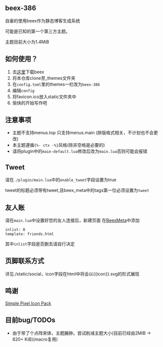 ## beex-386

自豪的使用beex作为静态博客生成系统

可能是已知的第一个第三方主题。

主题目前大小为1.4MiB

## 如何使用？

1. 去[这里](http://www.telihai.com/archives/9027/)下载beex
2. 将本仓库clone至_themes文件夹
3. 在`config.toml`里的themes一栏改为`beex-386`
4. 编辑`config`
5. 将favicon.ico放入static文件夹中
7. 愉快的开始写作吧
## 注意事项

- 主题不支持menus.top 只支持menus.main (排版格式相关，不计划也不会更改)
- 本主题遵循`{%- ctx -%}`风格(除非空格是必要的)
- 请将plugin中的`main-default.lua`修改后改为`main.lua`否则可能会报错
## Tweet

请在`./plugin/main.lua`中的`enable_tweet`字段设置为true

tweet的标题必须带有tweet,且beex_meta中的tags第一位必须设置为`tweet`
## 友人账

请在`main.lua`中设置好您的友人连接后，新建页面
在[BeexMeta](http://www.telihai.com/archives/9031/)中添加
```text
inlist: 0
template: friends.html
```
其中`inlist`字段是否删去请自行决定
## 页脚联系方式

详见./static/social，icon字段在html中将会以{{icon}}.svg的形式展现

## 鸣谢

[Simple Pixel Icon Pack](https://github.com/PaulLesur/plasma-pixel-icon-theme)

## 目前bug/TODOs

- 由于带了个点阵宋体，主题臃肿。尝试削减主题大小(目前已经由2MiB -> 820+ KiB)(macro复用)
